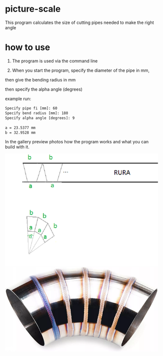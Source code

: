 # picture-scale
This program calculates the size of cutting pipes needed to make the right angle 

# how to use
1. The program is used via the command line

1. When you start the program, specify the diameter of the pipe in mm,

then give the bending radius in mm

then specify the alpha angle (degrees)

example run:
```
Specify pipe fi [mm]: 60
Specify bend radius [mm]: 180
Specify alpha angle [degrees]: 9

a = 23.5377 mm
b = 32.9528 mm
```

In the gallery preview photos how the program works and what you can build with it.

![schemat ciecia](assets/picture/schemat%20ciecia.png)
![kolanko pospawana z kawałków rur](assets/picture/pipe1.png)
